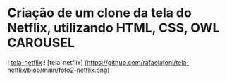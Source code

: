 # Criação de um clone da tela do Netflix, utilizando  HTML, CSS, OWL CAROUSEL
! [tela-netflix](https://github.com/rafaelatoni/tela-netflix/blob/main/foto2-netflix.png)
! [tela-netflix] (https://github.com/rafaelatoni/tela-netflix/blob/main/foto2-netflix.png)
